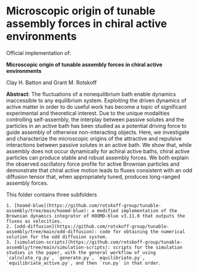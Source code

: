 # Microscopic origin of tunable assembly forces in chiral active environments

Official implementation of:

**Microscopic origin of tunable assembly forces in chiral active environments**

Clay H. Batton and Grant M. Rotskoff


**Abstract**: The fluctuations of a nonequilibrium bath enable dynamics inaccessible to any equilibrium system.
Exploiting the driven dynamics of active matter in order to do useful work has become a topic of significant experimental and theoretical interest. 
Due to the unique modalities controlling self-assembly, the interplay between passive solutes and the particles in an active bath has been studied as a potential driving force to guide assembly of otherwise non-interacting objects.
Here, we investigate and characterize the microscopic origins of the attractive and repulsive interactions between passive solutes in an active bath.
We show that, while assembly does not occur dynamically for achiral active baths, chiral active particles can produce stable and robust assembly forces.
We both explain the observed oscillatory force profile for active Brownian particles and demonstrate that chiral active motion leads to fluxes consistent with an odd diffusion tensor that, when appropriately tuned, produces long-ranged assembly forces. 

This folder contains three subfolders

	1. [hoomd-blue](https://github.com/rotskoff-group/tunable-assembly/tree/main/hoomd-blue): a modified implementation of the Brownian dynamics integrator of HOOMD-blue v3.11.0 that outputs the fluxes as velocities.
	2. [odd-diffusion](https://github.com/rotskoff-group/tunable-assembly/tree/main/odd-diffusion): code for obtaining the numerical solution for the odd diffusion system.
	3. [simulation-scripts](https://github.com/rotskoff-group/tunable-assembly/tree/main/simulation-scripts): scripts for the simulation studies in the paper, with the general workflow of using `calculate_rg.py`, `generate.py`, `equilibriate.py`, `equilibriate_active.py`, and then `run.py` in that order.
